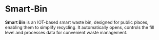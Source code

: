 # Smart-Bin
<b>Smart Bin</b> is an IOT-based smart waste bin, designed for public places, enabling them to simplify recycling. It automatically opens, controls the fill level and processes data for convenient waste management.
